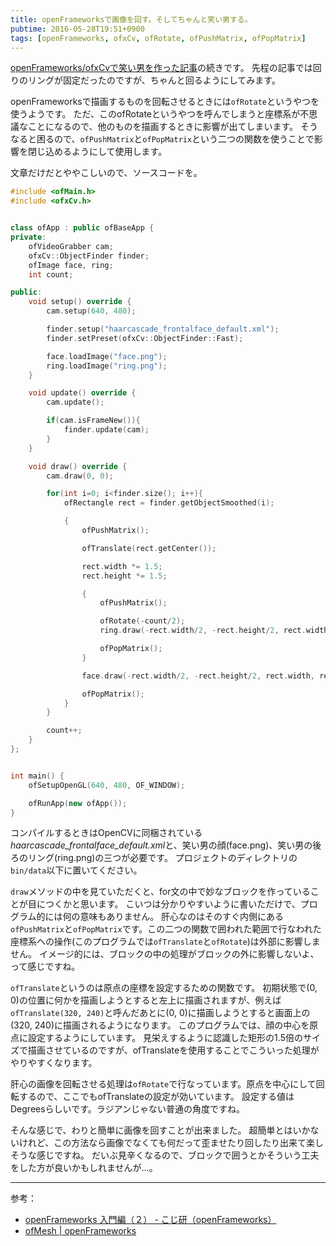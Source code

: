 ```yaml
---
title: openFrameworksで画像を回す。そしてちゃんと笑い男する。
pubtime: 2016-05-28T19:51+0900
tags: [openFrameworks, ofxCv, ofRotate, ofPushMatrix, ofPopMatrix]
---
```


[openFrameworks/ofxCvで笑い男を作った記事](/blog/2016/05/ofxcv-laughing-man.html)の続きです。
先程の記事では回りのリングが固定だったのですが、ちゃんと回るようにしてみます。

openFrameworksで描画するものを回転させるときには`ofRotate`というやつを使うようです。
ただ、このofRotateというやつを呼んでしまうと座標系が不思議なことになるので、他のものを描画するときに影響が出てしまいます。
そうなると困るので、`ofPushMatrix`と`ofPopMatrix`という二つの関数を使うことで影響を閉じ込めるようにして使用します。

文章だけだとややこしいので、ソースコードを。
``` cpp
#include <ofMain.h>
#include <ofxCv.h>


class ofApp : public ofBaseApp {
private:
    ofVideoGrabber cam;
    ofxCv::ObjectFinder finder;
    ofImage face, ring;
    int count;

public:
    void setup() override {
        cam.setup(640, 480);

        finder.setup("haarcascade_frontalface_default.xml");
        finder.setPreset(ofxCv::ObjectFinder::Fast);

        face.loadImage("face.png");
        ring.loadImage("ring.png");
    }

    void update() override {
        cam.update();

        if(cam.isFrameNew()){
            finder.update(cam);
        }
    }

    void draw() override {
        cam.draw(0, 0);

        for(int i=0; i<finder.size(); i++){
            ofRectangle rect = finder.getObjectSmoothed(i);

            {
                ofPushMatrix();

                ofTranslate(rect.getCenter());

                rect.width *= 1.5;
                rect.height *= 1.5;

                {
                    ofPushMatrix();

                    ofRotate(-count/2);
                    ring.draw(-rect.width/2, -rect.height/2, rect.width, rect.height);

                    ofPopMatrix();
                }

                face.draw(-rect.width/2, -rect.height/2, rect.width, rect.height);

                ofPopMatrix();
            }
        }

        count++;
    }
};


int main() {
    ofSetupOpenGL(640, 480, OF_WINDOW);

    ofRunApp(new ofApp());
}
```
コンパイルするときはOpenCVに同梱されている*haarcascade_frontalface_default.xml*と、笑い男の顔(face.png)、笑い男の後ろのリング(ring.png)の三つが必要です。
プロジェクトのディレクトリの`bin/data`以下に置いてください。

`draw`メソッドの中を見ていただくと、for文の中で妙なブロックを作っていることが目につくかと思います。
こいつは分かりやすいように書いただけで、プログラム的には何の意味もありません。
肝心なのはそのすぐ内側にある`ofPushMatrix`と`ofPopMatrix`です。この二つの関数で囲われた範囲で行なわれた座標系への操作(このプログラムでは`ofTranslate`と`ofRotate`)は外部に影響しません。
イメージ的には、ブロックの中の処理がブロックの外に影響しないよ、って感じですね。

`ofTranslate`というのは原点の座標を設定するための関数です。
初期状態で(0, 0)の位置に何かを描画しようとすると左上に描画されますが、例えば`ofTranslate(320, 240)`と呼んだあとに(0, 0)に描画しようとすると画面上の(320, 240)に描画されるようになります。
このプログラムでは、顔の中心を原点に設定するようにしています。
見栄えするように認識した矩形の1.5倍のサイズで描画させているのですが、ofTranslateを使用することでこういった処理がやりやすくなります。

肝心の画像を回転させる処理は`ofRotate`で行なっています。原点を中心にして回転するので、ここでもofTranslateの設定が効いています。
設定する値はDegreesらしいです。ラジアンじゃない普通の角度ですね。

そんな感じで、わりと簡単に画像を回すことが出来ました。
超簡単とはいかないけれど、この方法なら画像でなくても何だって歪ませたり回したり出来て楽しそうな感じですね。
だいぶ見辛くなるので、ブロックで囲うとかそういう工夫をした方が良いかもしれませんが…。

---

参考：
- [openFrameworks 入門編（２） - こじ研（openFrameworks）](http://www.myu.ac.jp/~xkozima/lab/ofTutorial2.html)
- [ofMesh | openFrameworks](http://openframeworks.cc/documentation/graphics/ofGraphics/#show_ofRotate)
